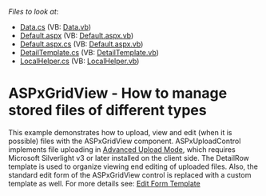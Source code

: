 <!-- default file list -->
*Files to look at*:

* [Data.cs](./CS/DevExpress.Upload/Data.cs) (VB: [Data.vb](./VB/DevExpress.Upload/Data.vb))
* [Default.aspx](./CS/DevExpress.Upload/Default.aspx) (VB: [Default.aspx.vb](./VB/DevExpress.Upload/Default.aspx.vb))
* [Default.aspx.cs](./CS/DevExpress.Upload/Default.aspx.cs) (VB: [Default.aspx.vb](./VB/DevExpress.Upload/Default.aspx.vb))
* [DetailTemplate.cs](./CS/DevExpress.Upload/DetailTemplate.cs) (VB: [DetailTemplate.vb](./VB/DevExpress.Upload/DetailTemplate.vb))
* [LocalHelper.cs](./CS/DevExpress.Upload/LocalHelper.cs) (VB: [LocalHelper.vb](./VB/DevExpress.Upload/LocalHelper.vb))
<!-- default file list end -->
# ASPxGridView - How to manage stored files of different types


<p>This example demonstrates how to upload, view and edit (when it is possible) files with the ASPxGridView component. ASPxUploadControl implements file uploading in <a href="http://documentation.devexpress.com/#AspNet/CustomDocument9886"><u>Advanced Upload Mode</u></a>, which requires Microsoft Silverlight v3 or later installed on the client side.  The DetailRow template is used to organize viewing end editing of uploaded files. Also, the standard edit form of the ASPxGridView control is replaced with a custom template as well. For more details see: <a href="http://demos.devexpress.com/ASPxGridViewDemos/GridEditing/EditFormTemplate.aspx"><u>Edit Form Template</u></a></p>

<br/>


